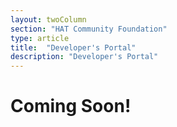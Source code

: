```yaml
---
layout: twoColumn
section: "HAT Community Foundation"
type: article
title:  "Developer's Portal"
description: "Developer's Portal"
---
```


# Coming Soon!
